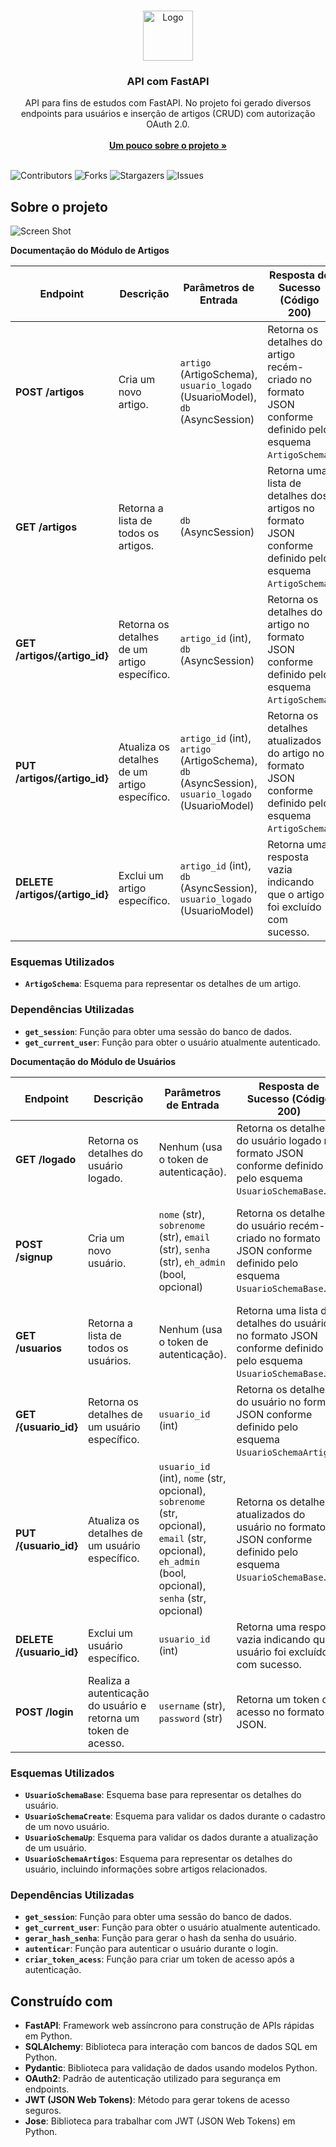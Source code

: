 <br/>
<p align="center">
  <a href="https://github.com/IgorPoti/projeto_API">
    <img src="https://cdn.worldvectorlogo.com/logos/fastapi.svg" alt="Logo" width="80" height="80">
  </a>

  <h3 align="center">API com FastAPI</h3>

  <p align="center">
    API para fins de estudos com FastAPI. No projeto foi gerado diversos endpoints para usuários e inserção de artigos (CRUD) com autorização OAuth 2.0.
    <br/>
    <br/>
    <a href="https://github.com/IgorPoti/projeto_API"><strong>Um pouco sobre o projeto »</strong></a>
    <br/>
    <br/>
  </p>
</p>

![Contributors](https://img.shields.io/github/contributors/IgorPoti/projeto_API?color=dark-green) ![Forks](https://img.shields.io/github/forks/IgorPoti/projeto_API?style=social) ![Stargazers](https://img.shields.io/github/stars/IgorPoti/projeto_API?style=social) ![Issues](https://img.shields.io/github/issues/IgorPoti/projeto_API) 

## Sobre o projeto

![Screen Shot](https://cdn.discordapp.com/attachments/1069309703072518146/1207031523552002128/image.png?ex=65de2ab4&is=65cbb5b4&hm=d765d9feeca8e1a8b6f6743900688f6ce8305798dd54378a50d2e79728e6e2a3&)

**Documentação do Módulo de Artigos**

| Endpoint                      | Descrição                                                        | Parâmetros de Entrada                                | Resposta de Sucesso (Código 200)                        | Possíveis Erros                               |
|-------------------------------|------------------------------------------------------------------|-------------------------------------------------------|--------------------------------------------------------|-----------------------------------------------|
| **POST /artigos**             | Cria um novo artigo.                                             | `artigo` (ArtigoSchema), `usuario_logado` (UsuarioModel), `db` (AsyncSession) | Retorna os detalhes do artigo recém-criado no formato JSON conforme definido pelo esquema `ArtigoSchema`. | Código 404: Usuário não logado                                             |
| **GET /artigos**              | Retorna a lista de todos os artigos.                             | `db` (AsyncSession)                                   | Retorna uma lista de detalhes dos artigos no formato JSON conforme definido pelo esquema `ArtigoSchema`. | Código 404: Artigo não encontrado                                             |
| **GET /artigos/{artigo_id}**  | Retorna os detalhes de um artigo específico.                     | `artigo_id` (int), `db` (AsyncSession)                | Retorna os detalhes do artigo no formato JSON conforme definido pelo esquema `ArtigoSchema`. | Código 404: Artigo não encontrado.            |
| **PUT /artigos/{artigo_id}**  | Atualiza os detalhes de um artigo específico.                    | `artigo_id` (int), `artigo` (ArtigoSchema), `db` (AsyncSession), `usuario_logado` (UsuarioModel) | Retorna os detalhes atualizados do artigo no formato JSON conforme definido pelo esquema `ArtigoSchema`. | Código 404: Artigo não encontrado.            |
| **DELETE /artigos/{artigo_id}**| Exclui um artigo específico.                                     | `artigo_id` (int), `db` (AsyncSession), `usuario_logado` (UsuarioModel) | Retorna uma resposta vazia indicando que o artigo foi excluído com sucesso. | Código 404: Artigo não encontrado.          |


### Esquemas Utilizados

- **`ArtigoSchema`**: Esquema para representar os detalhes de um artigo.

### Dependências Utilizadas

- **`get_session`**: Função para obter uma sessão do banco de dados.
- **`get_current_user`**: Função para obter o usuário atualmente autenticado.


**Documentação do Módulo de Usuários**

| Endpoint                    | Descrição                                           | Parâmetros de Entrada                                         | Resposta de Sucesso (Código 200)                                | Possíveis Erros                           |
|-----------------------------|-----------------------------------------------------|--------------------------------------------------------------|----------------------------------------------------------------|-------------------------------------------|
| **GET /logado**             | Retorna os detalhes do usuário logado.               | Nenhum (usa o token de autenticação).                         | Retorna os detalhes do usuário logado no formato JSON conforme definido pelo esquema `UsuarioSchemaBase`. | -                                         |
| **POST /signup**            | Cria um novo usuário.                                | `nome` (str), `sobrenome` (str), `email` (str), `senha` (str), `eh_admin` (bool, opcional) | Retorna os detalhes do usuário recém-criado no formato JSON conforme definido pelo esquema `UsuarioSchemaBase`. | Código 406: Já existe um usuário com o mesmo e-mail cadastrado. |
| **GET /usuarios**           | Retorna a lista de todos os usuários.                | Nenhum (usa o token de autenticação).                         | Retorna uma lista de detalhes do usuário no formato JSON conforme definido pelo esquema `UsuarioSchemaBase`. | -                                         |
| **GET /{usuario_id}**       | Retorna os detalhes de um usuário específico.        | `usuario_id` (int)                                           | Retorna os detalhes do usuário no formato JSON conforme definido pelo esquema `UsuarioSchemaArtigos`. | Código 404: Usuário não encontrado.        |
| **PUT /{usuario_id}**       | Atualiza os detalhes de um usuário específico.       | `usuario_id` (int), `nome` (str, opcional), `sobrenome` (str, opcional), `email` (str, opcional), `eh_admin` (bool, opcional), `senha` (str, opcional) | Retorna os detalhes atualizados do usuário no formato JSON conforme definido pelo esquema `UsuarioSchemaBase`. | Código 404: Usuário não encontrado.       |
| **DELETE /{usuario_id}**    | Exclui um usuário específico.                        | `usuario_id` (int)                                           | Retorna uma resposta vazia indicando que o usuário foi excluído com sucesso. | Código 404: Usuário não encontrado.       |
| **POST /login**             | Realiza a autenticação do usuário e retorna um token de acesso. | `username` (str), `password` (str)                           | Retorna um token de acesso no formato JSON.                    | Código 400: Dados de acesso incorretos.  |

### Esquemas Utilizados

- **`UsuarioSchemaBase`**: Esquema base para representar os detalhes do usuário.
- **`UsuarioSchemaCreate`**: Esquema para validar os dados durante o cadastro de um novo usuário.
- **`UsuarioSchemaUp`**: Esquema para validar os dados durante a atualização de um usuário.
- **`UsuarioSchemaArtigos`**: Esquema para representar os detalhes do usuário, incluindo informações sobre artigos relacionados.

### Dependências Utilizadas

- **`get_session`**: Função para obter uma sessão do banco de dados.
- **`get_current_user`**: Função para obter o usuário atualmente autenticado.
- **`gerar_hash_senha`**: Função para gerar o hash da senha do usuário.
- **`autenticar`**: Função para autenticar o usuário durante o login.
- **`criar_token_acess`**: Função para criar um token de acesso após a autenticação.




## Construído com

- **FastAPI**: Framework web assíncrono para construção de APIs rápidas em Python.
- **SQLAlchemy**: Biblioteca para interação com bancos de dados SQL em Python.
- **Pydantic**: Biblioteca para validação de dados usando modelos Python.
- **OAuth2**: Padrão de autenticação utilizado para segurança em endpoints.
- **JWT (JSON Web Tokens)**: Método para gerar tokens de acesso seguros.
- **Jose**: Biblioteca para trabalhar com JWT (JSON Web Tokens) em Python.
